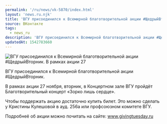 ```yaml
---
permalink: '/ru/news/vk-5870/index.html'
layout: 'news.ru.njk'
title: 'ВГУ присоединился к Всемирной благотворительной акции #ЩедрыйВторник.'
source: ВКонтакте
tags:
  - news_ru
description: 'ВГУ присоединился к Всемирной благотворительной акции #ЩедрыйВторник.'
updatedAt: 1542783660
---
```

![ВГУ присоединился к Всемирной благотворительной акции #ЩедрыйВторник. В рамках акции 27](https://sun9-75.userapi.com/impf/c850728/v850728608/4c714/WIWKEt66GAY.jpg?size=1280x853&quality=96&sign=cd59d73c662c6da2c8ab738155a5476e&c_uniq_tag=fMELE9RbANbH1gjjR1oAqKyfdD92HX-eTZXBeXn8AMY&type=album)

ВГУ присоединился к Всемирной благотворительной акции #ЩедрыйВторник.

В рамках акции 27 ноября, вторник, в Концертном зале ВГУ пройдёт Благотворительный концерт «Зорко лишь сердце».

Чтобы поддержать акцию достаточно купить билет. Это можно сделать у Кристины Кулешовой в ауд. 256а или профсоюзном комитете ВГУ.

Подробнеё об акции можно почитать на сайте: www.givingtuesday.ru

